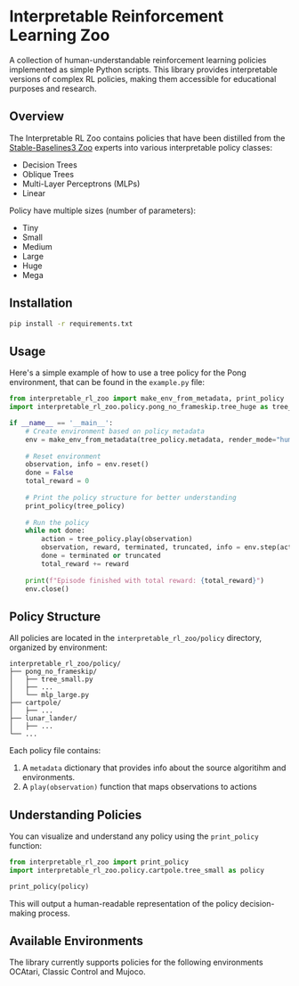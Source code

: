 # Interpretable Reinforcement Learning Zoo

A collection of human-understandable reinforcement learning policies implemented as simple Python scripts. This library provides interpretable versions of complex RL policies, making them accessible for educational purposes and research.

## Overview

The Interpretable RL Zoo contains policies that have been distilled from the [Stable-Baselines3 Zoo](https://github.com/DLR-RM/rl-baselines3-zoo) experts into various interpretable policy classes:
- Decision Trees
- Oblique Trees
- Multi-Layer Perceptrons (MLPs)
- Linear

Policy have multiple sizes (number of parameters):
- Tiny
- Small
- Medium
- Large
- Huge
- Mega

## Installation

```bash
pip install -r requirements.txt
```

## Usage

Here's a simple example of how to use a tree policy for the Pong environment, that can be found in the `example.py` file:

```python
from interpretable_rl_zoo import make_env_from_metadata, print_policy
import interpretable_rl_zoo.policy.pong_no_frameskip.tree_huge as tree_policy

if __name__ == '__main__':
    # Create environment based on policy metadata
    env = make_env_from_metadata(tree_policy.metadata, render_mode="human")
    
    # Reset environment
    observation, info = env.reset()
    done = False
    total_reward = 0
    
    # Print the policy structure for better understanding
    print_policy(tree_policy)
    
    # Run the policy
    while not done:
        action = tree_policy.play(observation)
        observation, reward, terminated, truncated, info = env.step(action)
        done = terminated or truncated
        total_reward += reward
    
    print(f"Episode finished with total reward: {total_reward}")
    env.close()
```

## Policy Structure

All policies are located in the `interpretable_rl_zoo/policy` directory, organized by environment:

```
interpretable_rl_zoo/policy/
├── pong_no_frameskip/
│   ├── tree_small.py
│   ├── ...
│   └── mlp_large.py
├── cartpole/
│   ├── ...
├── lunar_lander/
│   ├── ...
└── ...
```

Each policy file contains:
1. A `metadata` dictionary that provides info about the source algoritihm and environments.
2. A `play(observation)` function that maps observations to actions

## Understanding Policies

You can visualize and understand any policy using the `print_policy` function:

```python
from interpretable_rl_zoo import print_policy
import interpretable_rl_zoo.policy.cartpole.tree_small as policy

print_policy(policy)
```

This will output a human-readable representation of the policy decision-making process.

## Available Environments

The library currently supports policies for the following environments OCAtari, Classic Control and Mujoco.